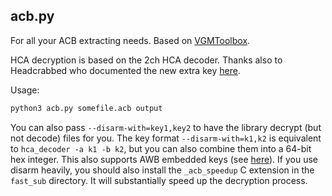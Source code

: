 ## acb.py

For all your ACB extracting needs. Based on [VGMToolbox](https://sourceforge.net/projects/vgmtoolbox/).

HCA decryption is based on the 2ch HCA decoder. Thanks also to Headcrabbed who documented the new extra key [here](https://blog.mottomo.moe/categories/Tech/RE/en/2018-10-12-New-HCA-Encryption/).

Usage:

```sh
python3 acb.py somefile.acb output
```

You can also pass `--disarm-with=key1,key2` to have the library decrypt (but not decode) files for you. The key format
`--disarm-with=k1,k2` is equivalent to `hca_decoder -a k1 -b k2`, but you can also combine them into a 64-bit hex integer.
This also supports AWB embedded keys (see [here](https://github.com/hozuki/libcgss/issues/4)).
If you use disarm heavily, you should also install the `_acb_speedup` C extension in the `fast_sub`
directory. It will substantially speed up the decryption process.